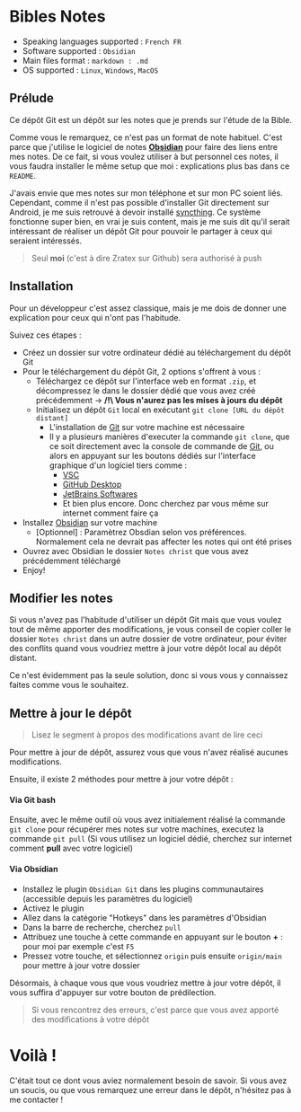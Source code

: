 # Bibles Notes
- Speaking languages supported : `French FR`
- Software supported : `Obsidian`
- Main files format : `markdown : .md`
- OS supported : `Linux`, `Windows`, `MacOS`
## Prélude
Ce dépôt Git est un dépôt sur les notes que je prends sur l'étude de la Bible.

Comme vous le remarquez, ce n'est pas un format de note habituel. C'est parce que j'utilise le logiciel de notes **[Obsidian](https://obsidian.md/)** pour faire des liens entre mes notes. De ce fait, si vous voulez utiliser à but personnel ces notes, il vous faudra installer le même setup que moi : explications plus bas dans ce `README`.

J'avais envie que mes notes sur mon téléphone et sur mon PC soient liés. Cependant, comme il n'est pas possible d'installer Git directement sur Android, je me suis retrouvé à devoir installé [syncthing](https://syncthing.net/). Ce système fonctionne super bien, en vrai je suis content, mais je me suis dit qu'il serait intéressant de réaliser un dépôt Git pour pouvoir le partager à ceux qui seraient intéressés.
> Seul **moi** (c'est à dire Zratex sur Github) sera authorisé à push
## Installation
Pour un développeur c'est assez classique, mais je me dois de donner une explication pour ceux qui n'ont pas l'habitude.

Suivez ces étapes :
- Créez un dossier sur votre ordinateur dédié au téléchargement du dépôt Git
- Pour le téléchargement du dépôt Git, 2 options s'offrent à vous :
  - Téléchargez ce dépôt sur l'interface web en format `.zip`, et décompressez le dans le dossier dédié que vous avez créé précédemment -> **/!\ Vous n'aurez pas les mises à jours du dépôt**
  - Initialisez un dépôt `Git` local en exécutant `git clone [URL du dépôt distant]`
    - L'installation de [Git](https://git-scm.com/downloads) sur votre machine est nécessaire
    - Il y a plusieurs manières d'executer la commande `git clone`, que ce soit directement avec la console de commande de [Git](https://git-scm.com/downloads), ou alors en appuyant sur les boutons dédiés sur l'interface graphique d'un logiciel tiers comme :
      - [VSC](https://code.visualstudio.com/)
      - [GitHub Desktop](https://desktop.github.com/)
      - [JetBrains Softwares](https://www.jetbrains.com/fr-fr/)
      - Et bien plus encore. Donc cherchez par vous même sur internet comment faire ça
- Installez [Obsidian](https://obsidian.md/) sur votre machine
  - [Optionnel] : Paramètrez Obsdian selon vos préférences. Normalement cela ne devrait pas affecter les notes qui ont été prises
- Ouvrez avec Obsidian le dossier `Notes christ` que vous avez précédemment téléchargé
- Enjoy!
## Modifier les notes

Si vous n'avez pas l'habitude d'utiliser un dépôt Git mais que vous voulez tout de même apporter des modifications, je vous conseil de copier coller le dossier `Notes christ` dans un autre dossier de votre ordinateur, pour éviter des conflits quand vous voudriez mettre à jour votre dépôt local au dépôt distant.

Ce n'est évidemment pas la seule solution, donc si vous vous y connaissez faites comme vous le souhaitez.

## Mettre à jour le dépôt
> Lisez le segment à propos des modifications avant de lire ceci

Pour mettre à jour de dépôt, assurez vous que vous n'avez réalisé aucunes modifications.

Ensuite, il existe 2 méthodes pour mettre à jour votre dépôt :
#### Via Git bash
Ensuite, avec le même outil où vous avez initialement réalisé la commande `git clone` pour récupérer mes notes sur votre machines, executez la commande `git pull` (Si vous utilisez un logiciel dédié, cherchez sur internet comment **pull** avec votre logiciel)
#### Via Obsidian
- Installez le plugin `Obsidian Git` dans les plugins communautaires (accessible depuis les paramètres du logiciel)
- Activez le plugin
- Allez dans la catégorie "Hotkeys" dans les paramètres d'Obsidian
- Dans la barre de recherche, cherchez `pull`
- Attribuez une touche à cette commande en appuyant sur le bouton **+** : pour moi par exemple c'est `F5`
- Pressez votre touche, et sélectionnez `origin` puis ensuite `origin/main` pour mettre à jour votre dossier

Désormais, à chaque vous que vous voudriez mettre à jour votre dépôt, il vous suffira d'appuyer sur votre bouton de prédilection.
> Si vous rencontrez des erreurs, c'est parce que vous avez apporté des modifications à votre dépôt

# Voilà !
C'était tout ce dont vous aviez normalement besoin de savoir. Si vous avez un soucis, ou que vous remarquez une erreur dans le dépôt, n'hésitez pas à me contacter !